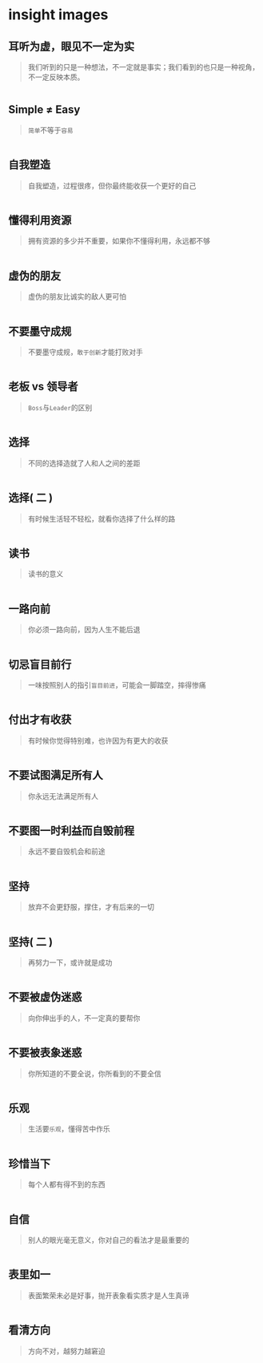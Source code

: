 # insight images


## 耳听为虚，眼见不一定为实

> 我们听到的只是一种想法，不一定就是事实；我们看到的也只是一种视角，不一定反映本质。

 <img class="lazy" data-url="./img/about-truth-170909.jpg" style="max-height:300px">



## Simple ≠ Easy 

> `简单`不等于`容易`

 <img class="lazy" data-url="./img/simple-easy.png">



## 自我塑造

> 自我塑造，过程很疼，但你最终能收获一个更好的自己

 <img class="lazy" data-url="./img/0f28f3b4e8244d3fa3ec109056309ff7.jpg" style="">


## 懂得利用资源

> 拥有资源的多少并不重要，如果你不懂得利用，永远都不够

 <img class="lazy" data-url="./img/14ebc5c1ba9c426b8c993cdceeea2735.jpg" style="">


## 虚伪的朋友

> 虚伪的朋友比诚实的敌人更可怕

 <img class="lazy" data-url="./img/1c944611670c4d84bb4321fb756008dd.jpg" style="">


## 不要墨守成规

> 不要墨守成规，`敢于创新`才能打败对手

 <img class="lazy" data-url="./img/2875e211d13449f5969bf73b18c11c50.jpg" style="">


## 老板 vs 领导者

> `Boss`与`Leader`的区别

 <img class="lazy" data-url="./img/2a7f1e99f37b4324b8c06dbe0eb649cf.jpg" style="">


## 选择

> 不同的选择造就了人和人之间的差距

 <img class="lazy" data-url="./img/4513c886c81a46af95d8b0e3f6f6192e.jpg" style="">


## 选择( 二 )

> 有时候生活轻不轻松，就看你选择了什么样的路

 <img class="lazy" data-url="./img/d50efb829202456699effb33b152735e.jpg" style="">


## 读书

> 读书的意义

 <img class="lazy" data-url="./img/493b7bd89cfe41dbaa468d86f4f6fec2.jpg" style="">


## 一路向前

> 你必须一路向前，因为人生不能后退

 <img class="lazy" data-url="./img/4a88ff70a07c4699b64f8ad42de3373d.jpg" style="">


## 切忌盲目前行

> 一味按照别人的指引`盲目前进`，可能会一脚踏空，摔得惨痛

 <img class="lazy" data-url="./img/a915e6af200945afa2785a72da8682c2.jpg" style="">


## 付出才有收获

> 有时候你觉得特别难，也许因为有更大的收获

 <img class="lazy" data-url="./img/613c6702fb7940eea9f698bb8906730b.jpg" style="">


## 不要试图满足所有人

> 你永远无法满足所有人

 <img class="lazy" data-url="./img/8fbcab2d5014442aa4ab5d435d54531f.jpg" style="">


## 不要图一时利益而自毁前程 

> 永远不要自毁机会和前途

 <img class="lazy" data-url="./img/9442717879ad4216bd3265bd0233df62.jpg" style="">


## 坚持

> 放弃不会更舒服，撑住，才有后来的一切

 <img class="lazy" data-url="./img/97fe07f7611845a0ac6c073a2971efd9.jpg" style="">


## 坚持( 二 )

> 再努力一下，或许就是成功

 <img class="lazy" data-url="./img/dd6f2cdab6b941fa9616b7b175f4c9ee.jpg" style="">


## 不要被虚伪迷惑

> 向你伸出手的人，不一定真的要帮你

 <img class="lazy" data-url="./img/b3a1e433386945caa100b17986f4a787.jpg" style="">


## 不要被表象迷惑

> 你所知道的不要全说，你所看到的不要全信

 <img class="lazy" data-url="./img/bd66b47624724258b68b7c7338bc0f1d.jpg" style="">


## 乐观

> 生活要`乐观`，懂得苦中作乐

 <img class="lazy" data-url="./img/c196431d2dab44c08944676725cdf94d.jpg" style="">


## 珍惜当下 

> 每个人都有得不到的东西

 <img class="lazy" data-url="./img/c4eabd07f83b40399b88995e08f46cfa.jpg" style="">


## 自信 

> 别人的眼光毫无意义，你对自己的看法才是最重要的

 <img class="lazy" data-url="./img/ea3c1e3c7586415b8ffbc160ed31f813.jpg" style="">


## 表里如一 

> 表面繁荣未必是好事，抛开表象看实质才是人生真谛

 <img class="lazy" data-url="./img/f1b6b6910a484cfb846f5929d50d0473.jpg" style="">


## 看清方向 

> 方向不对，越努力越窘迫

 <img class="lazy" data-url="./img/ff931726163d47248dde4dbd79073a34.jpg" style="">



